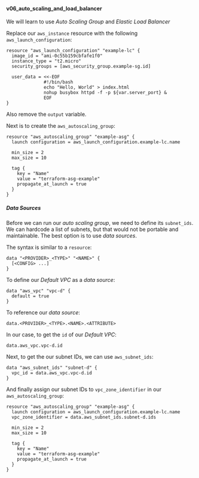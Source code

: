 #### v06_auto_scaling_and_load_balancer ####

We will learn to use *Auto Scaling Group* and *Elastic Load Balancer*

Replace our `aws_instance` resource with the following `aws_launch_configuration`:
```hcl
resource "aws_launch_configuration" "example-lc" {
  image_id = "ami-0c55b159cbfafe1f0"
  instance_type = "t2.micro"
  security_groups = [aws_security_group.example-sg.id]

  user_data = <<-EOF
              #!/bin/bash
              echo "Hello, World" > index.html
              nohup busybox httpd -f -p ${var.server_port} &
              EOF
}
```

Also remove the `output` variable.

Next is to create the `aws_autoscaling_group`:
```hcl
resource "aws_autoscaling_group" "example-asg" {
  launch configuration = aws_launch_configuration.example-lc.name

  min_size = 2
  max_size = 10

  tag {
    key = "Name"
    value = "terraform-asg-example"
    propagate_at_launch = true
  }
}
```

##### Data Sources #####
Before we can run our *auto scaling group*, we need to define its `subnet_ids`. We can hardcode a list of subnets, but that would not be portable and maintainable. The best option is to use *data sources*.

The syntax is similar to a `resource`:
```hcl
data "<PROVIDER>_<TYPE>" "<NAME>" {
  [<CONFIG> ...]
}
```

To define our *Default VPC* as a *data source*:
```hcl
data "aws_vpc" "vpc-d" {
  default = true
}
```

To reference our *data source*:
```hcl
data.<PROVIDER>_<TYPE>.<NAME>.<ATTRIBUTE>
```

In our case, to get the `id` of our *Default VPC*:
```hcl
data.aws_vpc.vpc-d.id
```

Next, to get the our subnet IDs, we can use `aws_subnet_ids`:
```hcl
data "aws_subnet_ids" "subnet-d" {
  vpc_id = data.aws_vpc.vpc-d.id
}
```

And finally assign our subnet IDs to `vpc_zone_identifier` in our `aws_autoscaling_group`:
```hcl
resource "aws_autoscaling_group" "example-asg" {
  launch configuration = aws_launch_configuration.example-lc.name
  vpc_zone_identifier = data.aws_subnet_ids.subnet-d.ids

  min_size = 2
  max_size = 10

  tag {
    key = "Name"
    value = "terraform-asg-example"
    propagate_at_launch = true
  }
}
```